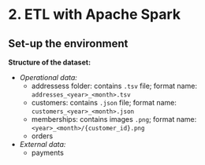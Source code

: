 # 2. ETL with Apache Spark

## Set-up the environment

**Structure of the dataset:**

- _Operational data:_
  - addressess folder: contains `.tsv` file; format name: `addresses_<year>_<month>.tsv`
  - customers: contains `.json` file; format name: `customers_<year>_<month>.json`
  - memberships: contains images `.png`;
    format name: `<year>_<month>/{customer_id}.png`
  - orders
- _External data:_
  - payments
